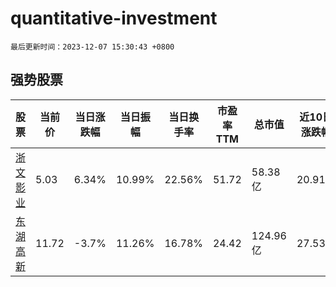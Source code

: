 # quantitative-investment

`最后更新时间：2023-12-07 15:30:43 +0800`

## 强势股票

|股票|当前价|当日涨跌幅|当日振幅|当日换手率|市盈率TTM|总市值|近10日涨跌幅|
|----|----|----|----|----|----|----|----|
|[浙文影业](https://xueqiu.com/S/SH601599)|5.03|6.34%|10.99%|22.56%|51.72|58.38亿|20.91%|
|[东湖高新](https://xueqiu.com/S/SH600133)|11.72|-3.7%|11.26%|16.78%|24.42|124.96亿|27.53%|
